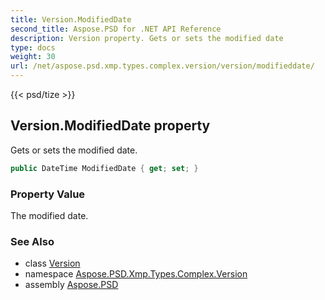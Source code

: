 ```yaml
---
title: Version.ModifiedDate
second_title: Aspose.PSD for .NET API Reference
description: Version property. Gets or sets the modified date
type: docs
weight: 30
url: /net/aspose.psd.xmp.types.complex.version/version/modifieddate/
---
```

{{< psd/tize >}}
## Version.ModifiedDate property

Gets or sets the modified date.

```csharp
public DateTime ModifiedDate { get; set; }
```

### Property Value

The modified date.

### See Also

* class [Version](../)
* namespace [Aspose.PSD.Xmp.Types.Complex.Version](../../../aspose.psd.xmp.types.complex.version/)
* assembly [Aspose.PSD](../../../)


